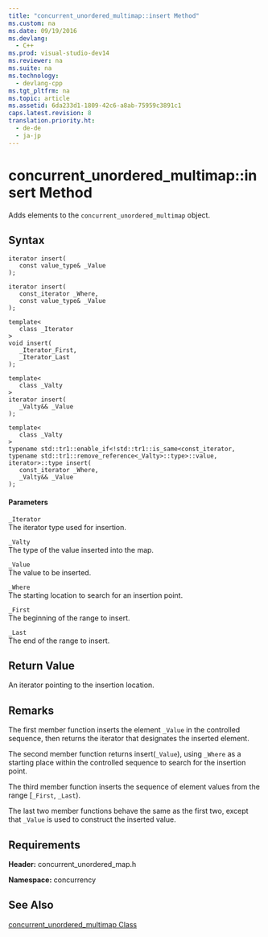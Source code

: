 ```yaml
---
title: "concurrent_unordered_multimap::insert Method"
ms.custom: na
ms.date: 09/19/2016
ms.devlang: 
  - C++
ms.prod: visual-studio-dev14
ms.reviewer: na
ms.suite: na
ms.technology: 
  - devlang-cpp
ms.tgt_pltfrm: na
ms.topic: article
ms.assetid: 6da233d1-1809-42c6-a8ab-75959c3891c1
caps.latest.revision: 8
translation.priority.ht: 
  - de-de
  - ja-jp
---
```

# concurrent_unordered_multimap::insert Method
Adds elements to the `concurrent_unordered_multimap` object.  
  
## Syntax  
  
```  
iterator insert(  
   const value_type& _Value  
);  
  
iterator insert(  
   const_iterator _Where,  
   const value_type& _Value  
);  
  
template<  
   class _Iterator  
>  
void insert(  
   _Iterator_First,  
   _Iterator_Last  
);  
  
template<  
   class _Valty  
>  
iterator insert(  
   _Valty&& _Value  
);  
  
template<  
   class _Valty  
>  
typename std::tr1::enable_if<!std::tr1::is_same<const_iterator, typename std::tr1::remove_reference<_Valty>::type>::value, iterator>::type insert(  
   const_iterator _Where,  
   _Valty&& _Value  
);  
```  
  
#### Parameters  
 `_Iterator`  
 The iterator type used for insertion.  
  
 `_Valty`  
 The type of the value inserted into the map.  
  
 `_Value`  
 The value to be inserted.  
  
 `_Where`  
 The starting location to search for an insertion point.  
  
 `_First`  
 The beginning of the range to insert.  
  
 `_Last`  
 The end of the range to insert.  
  
## Return Value  
 An iterator pointing to the insertion location.  
  
## Remarks  
 The first member function inserts the element `_Value` in the controlled sequence, then returns the iterator that designates the inserted element.  
  
 The second member function returns insert(`_Value`), using `_Where` as a starting place within the controlled sequence to search for the insertion point.  
  
 The third member function inserts the sequence of element values from the range [`_First`, `_Last`).  
  
 The last two member functions behave the same as the first two, except that `_Value` is used to construct the inserted value.  
  
## Requirements  
 **Header:** concurrent_unordered_map.h  
  
 **Namespace:** concurrency  
  
## See Also  
 [concurrent_unordered_multimap Class](../vs140/concurrent_unordered_multimap-Class.md)